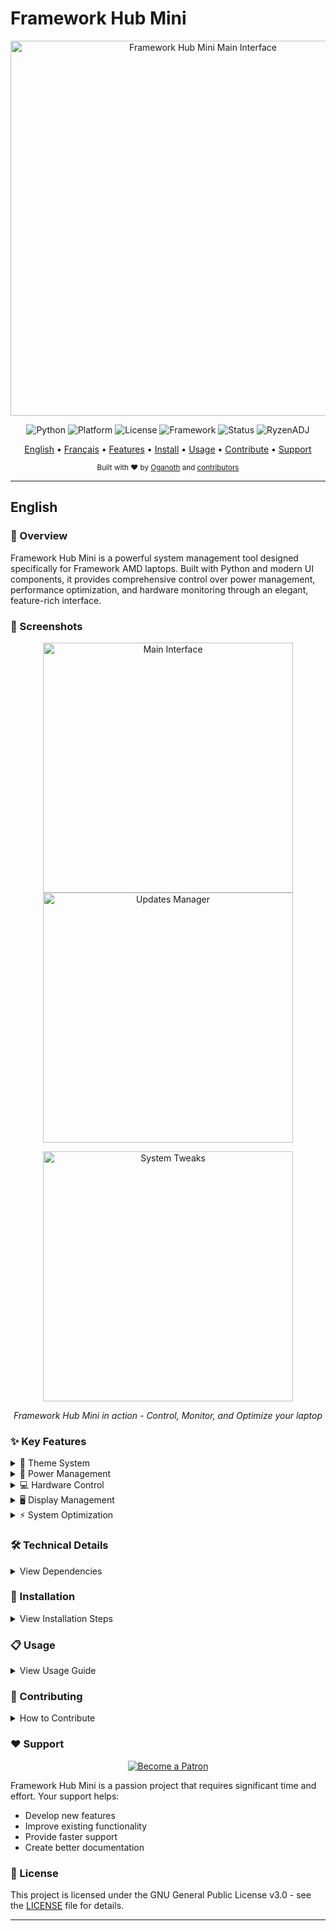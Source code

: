 # Framework Hub Mini

<div align="center">

<img src="screenshots/main.png" width="600" alt="Framework Hub Mini Main Interface"/>

![Python](https://img.shields.io/badge/Python-3.10+-blue.svg)
![Platform](https://img.shields.io/badge/Platform-Windows%2011-orange.svg)
![License](https://img.shields.io/badge/License-GPL--3.0-green.svg)
![Framework](https://img.shields.io/badge/Framework-AMD%20Only-red.svg)
![Status](https://img.shields.io/badge/Status-Beta-yellow.svg)
![RyzenADJ](https://img.shields.io/badge/RyzenADJ-v0.14.0-purple.svg)

<p align="center">
  <a href="#english">English</a> •
  <a href="#français">Français</a> •
  <a href="#-key-features">Features</a> •
  <a href="#-installation">Install</a> •
  <a href="#-usage">Usage</a> •
  <a href="#-contributing">Contribute</a> •
  <a href="#-support">Support</a>
</p>

</div>

<div align="center">
  <sub>Built with ❤️ by <a href="https://patreon.com/Oganoth">Oganoth</a> and <a href="#-acknowledgments">contributors</a></sub>
</div>

<hr>

## English

### 🎯 Overview

Framework Hub Mini is a powerful system management tool designed specifically for Framework AMD laptops. Built with Python and modern UI components, it provides comprehensive control over power management, performance optimization, and hardware monitoring through an elegant, feature-rich interface.

### 📸 Screenshots

<div align="center">
<p float="left">
  <img src="screenshots/main.png" width="400" alt="Main Interface"/>

  <img src="screenshots/Updates%20manager.png" width="400" alt="Updates Manager"/>
</p>
<p float="left">
  <img src="screenshots/Tweaks.png" width="400" alt="System Tweaks"/>

  <em>Framework Hub Mini in action - Control, Monitor, and Optimize your laptop</em>
</p>
</div>

### ✨ Key Features

<details>
<summary>🔋 Theme System</summary>

#### Built-in Themes
- **Default Dark**: Modern dark theme with orange accents
- **Fedora Dark**: GNOME-inspired dark theme with blue accents
- **Fedora Light**: Clean light theme based on GNOME

#### Theme Features
- Complete UI customization
- Color schemes for all elements
- Font configuration (family and sizes)
- Spacing and border radius control
- Real-time theme switching

For detailed information about creating and customizing themes, check out our [Theming Guide](Theming_guide.md).
</details>

<details>
<summary>🔋 Power Management</summary>

#### Advanced Power Profiles
- **Framework 13 AMD (7640U/7840U)**:
  - Silent/ECO (15W TDP)
  - Balanced (25W TDP)
  - Boost (28W TDP)
- **Framework 16 AMD (7840HS/7940HS)**:
  - Silent/ECO (30W TDP)
  - Balanced (95W TDP)
  - Boost (120W TDP)
- **Framework 13 Intel** (WIP):
  - Silent (PL1: 10W, PL2: 15W)
  - Balanced (PL1: 20W, PL2: 40W)
  - Boost (PL1: 28W, PL2: 55W)
</details>

<details>
<summary>💻 Hardware Control</summary>

- **CPU Management**
  - Real-time frequency control 
  - Temperature monitoring
  - Core parking optimization
- **GPU Control**
  - iGPU frequency management
  - Temperature monitoring
- **Fan Control**
  - Custom fan curves
  - Temperature-based adjustment
</details>

<details>
<summary>🖥️ Display Management</summary>

- **Advanced Display Control**
  - Dynamic refresh rate (60Hz-165Hz)
  - Power-source based automation
  - Brightness control with hotkeys
- **Multi-Monitor Support**
  - External display detection
  - Resolution management
</details>

<details>
<summary>⚡ System Optimization</summary>

- **Performance Monitoring**
  - Real-time CPU/GPU metrics
  - Power consumption tracking
  - Temperature monitoring
- **Power Optimization**
  - Battery charge limiting
  - Power plan automation
</details>

### 🛠️ Technical Details

<details>
<summary>View Dependencies</summary>

```python
customtkinter>=5.2.0    # Modern UI framework
pydantic>=2.5.0        # Data validation
requests>=2.31.0       # Network operations
psutil>=5.9.0         # System monitoring
Pillow>=10.0.0        # Image processing
aiohttp>=3.9.0        # Async HTTP client
pywin32>=306          # Windows API integration
wmi>=1.5.1            # Hardware information
comtypes>=1.2.0       # COM interface
pythonnet>=3.0.3      # .NET integration
pystray>=0.19.4       # System tray
keyboard>=0.13.5      # Hotkey support
```
</details>

### 🔧 Installation

<details>
<summary>View Installation Steps</summary>

#### Prerequisites
- Windows 11 (22H2 or later)
- Administrator privileges
- .NET Framework 4.8
- Visual C++ Redistributable 2015-2022

#### Python Edition (Open Source)
```bash
# Clone repository
git clone https://github.com/Oganoth/Framework-Hub-PY.git
cd Framework-Hub-PY

# Install dependencies
pip install -r requirements.txt

# Run application
python main.py
```

#### Framework-Hub.exe (Easy Install)
Download the all-in-one installer from [Patreon](https://patreon.com/Oganoth)
</details>

### 📋 Usage

<details>
<summary>View Usage Guide</summary>

1. **First Launch**
   - Run as administrator
   - Hardware detection is automatic
   - Initial configuration wizard

2. **Daily Use**
   - Access via system tray
   - Quick profile switching
   - Real-time monitoring

3. **Advanced Features**
   - Create custom power profiles
   - Configure fan curves
   - Set up automation rules
   - Switch between themes
</details>

### 🤝 Contributing

<details>
<summary>How to Contribute</summary>

We welcome all contributions! Here's how you can help:

#### Code Contributions
1. Fork the repository
2. Create a feature branch
3. Add your improvements
4. Submit a pull request

#### Other Ways to Help
- Report bugs and issues
- Suggest new features
- Improve documentation
- Help with translations
- Create custom themes
</details>

### ❤️ Support

<div align="center">

[![Become a Patron](https://img.shields.io/badge/Patreon-Support%20Framework%20Hub-FF424D?style=for-the-badge&logo=patreon)](https://patreon.com/Oganoth)

</div>

Framework Hub Mini is a passion project that requires significant time and effort. Your support helps:
- Develop new features
- Improve existing functionality
- Provide faster support
- Create better documentation

### 📜 License

This project is licensed under the GNU General Public License v3.0 - see the [LICENSE](LICENSE) file for details.

<hr>


